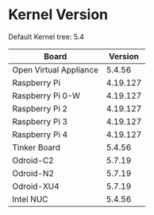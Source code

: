 
# Kernel Version

Default Kernel tree: 5.4

| Board | Version |
|-------|---------|
| Open Virtual Appliance | 5.4.56 |
| Raspberry Pi | 4.19.127 |
| Raspberry Pi 0-W | 4.19.127 |
| Raspberry Pi 2 | 4.19.127 |
| Raspberry Pi 3 | 4.19.127 |
| Raspberry Pi 4 | 4.19.127 |
| Tinker Board | 5.4.56 |
| Odroid-C2 | 5.7.19 |
| Odroid-N2 | 5.7.19 |
| Odroid-XU4 | 5.7.19 |
| Intel NUC | 5.4.56 |
